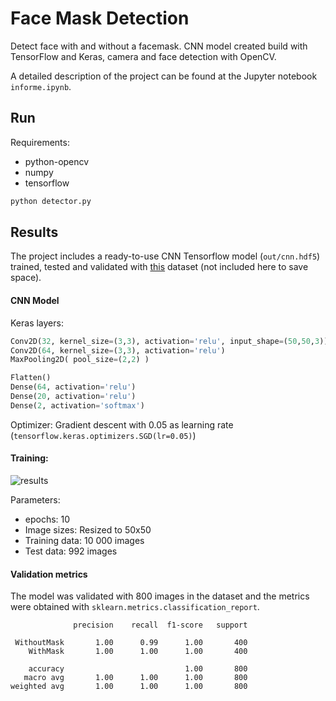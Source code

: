 # Face Mask Detection
Detect face with and without a facemask. CNN model created build with TensorFlow and Keras, camera and face detection with OpenCV.

A detailed description of the project can be found at the Jupyter notebook `informe.ipynb`.

## Run
Requirements:
* python-opencv
* numpy
* tensorflow

```bash
python detector.py
```

## Results
The project includes a ready-to-use CNN Tensorflow model (`out/cnn.hdf5`) trained, tested and validated with [this](https://www.kaggle.com/ashishjangra27/face-mask-12k-images-dataset) dataset (not included here to save space).

#### CNN Model
Keras layers:
```python
Conv2D(32, kernel_size=(3,3), activation='relu', input_shape=(50,50,3))
Conv2D(64, kernel_size=(3,3), activation='relu')
MaxPooling2D( pool_size=(2,2) )

Flatten()
Dense(64, activation='relu')
Dense(20, activation='relu')
Dense(2, activation='softmax')
```
Optimizer: Gradient descent with 0.05 as learning rate (`tensorflow.keras.optimizers.SGD(lr=0.05)`)

#### Training:
![results](out/results.png)

Parameters:

* epochs: 10
* Image sizes: Resized to 50x50
* Training data: 10 000 images
* Test data: 992 images

#### Validation metrics
The model was validated with 800 images in the dataset and the metrics were obtained with `sklearn.metrics.classification_report`.

```
              precision    recall  f1-score   support

 WithoutMask       1.00      0.99      1.00       400
    WithMask       1.00      1.00      1.00       400

    accuracy                           1.00       800
   macro avg       1.00      1.00      1.00       800
weighted avg       1.00      1.00      1.00       800
```
